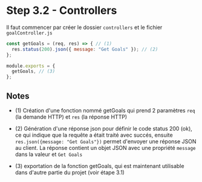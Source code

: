 # Step 3.2 - Controllers

Il faut commencer par créer le dossier `controllers` et le fichier `goalController.js`

```js
const getGoals = (req, res) => { // (1)
  res.status(200).json({ message: "Get Goals" }); // (2)
};

module.exports = {
  getGoals, // (3)
};
```

## Notes

- (1) Création d'une fonction nommé getGoals qui prend 2 paramètres `req` (la demande HTTP) et `res` (la réponse HTTP)

- (2) Génération d'une réponse json pour définir le code status 200 (ok), ce qui indique que la requête a était traité avec succés, ensuite
`res.json({message: "Get Goals"})` permet d'envoyer une réponse JSON au client. La réponse contient un objet JSON avec une propriété `message` dans la valeur
et `Get Goals`

- (3) exportation de la fonction getGoals, qui est maintenant utilisable dans d'autre partie du projet (voir étape 3.1)